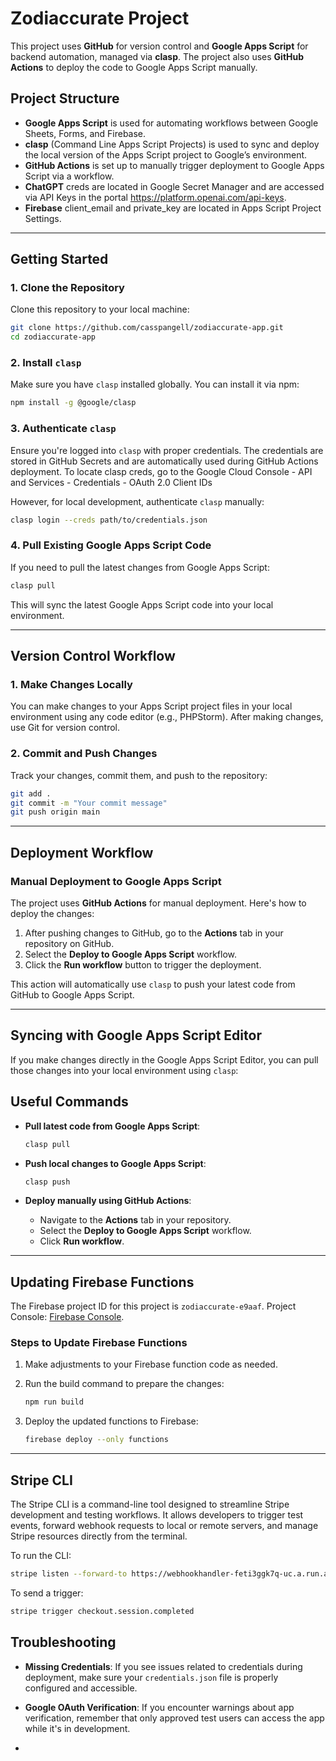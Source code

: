 # Zodiaccurate Project

This project uses **GitHub** for version control and **Google Apps Script** for backend automation, managed via **clasp**. The project also uses **GitHub Actions** to deploy the code to Google Apps Script manually.

## Project Structure

- **Google Apps Script** is used for automating workflows between Google Sheets, Forms, and Firebase.
- **clasp** (Command Line Apps Script Projects) is used to sync and deploy the local version of the Apps Script project to Google’s environment.
- **GitHub Actions** is set up to manually trigger deployment to Google Apps Script via a workflow.
- **ChatGPT** creds are located in Google Secret Manager and are accessed via API Keys in the portal https://platform.openai.com/api-keys.
- **Firebase** client_email and private_key are located in Apps Script Project Settings.

---

## Getting Started

### 1. Clone the Repository

Clone this repository to your local machine:

```bash
git clone https://github.com/casspangell/zodiaccurate-app.git
cd zodiaccurate-app
```

### 2. Install `clasp`

Make sure you have `clasp` installed globally. You can install it via npm:

```bash
npm install -g @google/clasp
```

### 3. Authenticate `clasp`

Ensure you're logged into `clasp` with proper credentials. The credentials are stored in GitHub Secrets and are automatically used during GitHub Actions deployment. To locate clasp creds, go to the Google Cloud Console - API and Services - Credentials - OAuth 2.0 Client IDs

However, for local development, authenticate `clasp` manually:

```bash
clasp login --creds path/to/credentials.json
```

### 4. Pull Existing Google Apps Script Code

If you need to pull the latest changes from Google Apps Script:

```bash
clasp pull
```

This will sync the latest Google Apps Script code into your local environment.

---

## Version Control Workflow

### 1. Make Changes Locally

You can make changes to your Apps Script project files in your local environment using any code editor (e.g., PHPStorm). After making changes, use Git for version control.

### 2. Commit and Push Changes

Track your changes, commit them, and push to the repository:

```bash
git add .
git commit -m "Your commit message"
git push origin main
```

---

## Deployment Workflow

### Manual Deployment to Google Apps Script

The project uses **GitHub Actions** for manual deployment. Here's how to deploy the changes:

1. After pushing changes to GitHub, go to the **Actions** tab in your repository on GitHub.
2. Select the **Deploy to Google Apps Script** workflow.
3. Click the **Run workflow** button to trigger the deployment.

This action will automatically use `clasp` to push your latest code from GitHub to Google Apps Script.

---

## Syncing with Google Apps Script Editor

If you make changes directly in the Google Apps Script Editor, you can pull those changes into your local environment using `clasp`:

## Useful Commands

- **Pull latest code from Google Apps Script**:

  ```bash
  clasp pull
  ```

- **Push local changes to Google Apps Script**:

  ```bash
  clasp push
  ```

- **Deploy manually using GitHub Actions**:
  - Navigate to the **Actions** tab in your repository.
  - Select the **Deploy to Google Apps Script** workflow.
  - Click **Run workflow**.

---

## Updating Firebase Functions

The Firebase project ID for this project is `zodiaccurate-e9aaf`. Project Console: [Firebase Console](https://console.firebase.google.com/project/zodiaccurate-e9aaf/overview).

### Steps to Update Firebase Functions

1. Make adjustments to your Firebase function code as needed.
2. Run the build command to prepare the changes:

   ```bash
   npm run build
   ```

3. Deploy the updated functions to Firebase:

   ```bash
   firebase deploy --only functions
   ```

---

## Stripe CLI

The Stripe CLI is a command-line tool designed to streamline Stripe development and testing workflows. It allows developers to trigger test events, forward webhook requests to local or remote servers, and manage Stripe resources directly from the terminal.

To run the CLI:
```bash
stripe listen --forward-to https://webhookhandler-feti3ggk7q-uc.a.run.app
```

To send a trigger:
```bash
stripe trigger checkout.session.completed
```

## Troubleshooting

- **Missing Credentials**: If you see issues related to credentials during deployment, make sure your `credentials.json` file is properly configured and accessible.
- **Google OAuth Verification**: If you encounter warnings about app verification, remember that only approved test users can access the app while it's in development.

-